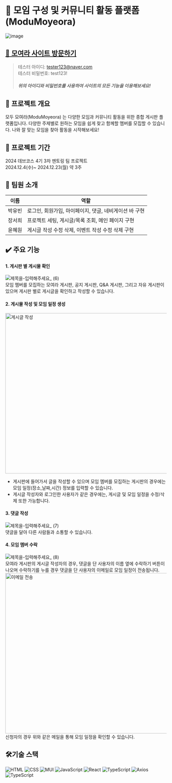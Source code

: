 # 🤼 모임 구성 및 커뮤니티 활동 플랫폼 (ModuMoyeora)
![image](https://github.com/user-attachments/assets/8a791736-90ab-4d7b-9a5b-53654e2adc27)
## [🔗 모여라 사이트 방문하기](https://moyeora.netlify.app/)
> 테스터 아이디: tester123@naver.com <br/>
> 테스터 비밀번호: test123!
> ##### 위의 아이디와 비밀번호를 사용하여 사이트의 모든 기능을 이용해보세요!

## 🌟 프로젝트 개요
모두 모여라(ModuMoyeora) 는 다양한 모임과 커뮤니티 활동을 위한 종합 게시판 플랫폼입니다. 다양한 주제별로 원하는 모임을 쉽게 찾고 함께할 멤버를 모집할 수 있습니다. 나와 잘 맞는 모임을 찾아 활동을 시작해보세요!

## 📆 프로젝트 기간
2024 데브코스 4기 3차 멘토링 팀 프로젝트 <br/>
2024.12.4(수)~ 2024.12.23(월) 약 3주 

## 👥 팀원 소개
| 이름| 역할 |
| --- | --- |
| 박유빈 | 로그인, 회원가입, 마이페이지, 댓글, 네비게이션 바 구현 |
| 장서희 | 프로젝트 세팅, 게시글/목록 조회, 메인 페이지 구현 |
| 윤혜원 | 게시글 작성 수정 삭제, 이벤트 작성 수정 삭제 구현|

## ✔️ 주요 기능
#### 1. 게시판 별 게시물 확인
![제목을-입력해주세요_ (6)](https://github.com/user-attachments/assets/9f5bdf18-e98a-4ee1-91ae-bc7c0a338a85)
<br />
모임 멤버를 모집하는 모여라 게시판, 공지 게시판, Q&A 게시판, 그리고 자유 게시판이 있으며 게시판 별로 게시글을 확인하고 작성할 수 있습니다. 
#### 2. 게시물 작성 및 모임 일정 생성
<img src="https://github.com/user-attachments/assets/6522a8a5-db4c-4e07-9111-1dc05d3223fb" width="800" height="500" alt="게시글 작성"><br/>
- 게시판에 들어가서 글을 작성할 수 있으며 모임 멤버를 모집하는 게시판의 경우에는 모임 일정(장소,날짜,시간) 정보를 입력할 수 있습니다.
- 게시글 작성자와 로그인한 사용자가 같은 경우에는, 게시글 및 모임 일정을 수정/삭제 또한 가능합니다. 
#### 3. 댓글 작성
![제목을-입력해주세요_ (7)](https://github.com/user-attachments/assets/6107e97f-1147-40eb-aea2-8cd5377ba6a4)
<br />
댓글을 달아 다른 사람들과 소통할 수 있습니다. 
#### 4. 모임 멤버 수락
![제목을-입력해주세요_ (8)](https://github.com/user-attachments/assets/731b68c2-eb65-4205-9380-266a39586952)
<br />
모여라 게시판의 게시글 작성자의 경우, 댓글을 단 사용자의 이름 옆에 수락하기 버튼이 나오며 수락하기를 누를 경우 댓글을 단 사용자의 이메일로 모임 일정이 전송됩니다.
<br/>
<img src="https://github.com/user-attachments/assets/a3e0e402-db47-45f5-961b-60ad97047c52" width="700" height="500" alt="이메일 전송">
<br />
신청자의 경우 위와 같은 메일을 통해 모임 일정을 확인할 수 있습니다. 

## 🛠️기술 스택
![HTML](https://img.shields.io/badge/HTML-E34F26?logo=html5&logoColor=white)
![CSS](https://img.shields.io/badge/CSS-1572B6?logo=css3&logoColor=white)
![MUI](https://img.shields.io/badge/MUI-007FFF?style=flat&logo=mui&logoColor=fff)
![JavaScript](https://img.shields.io/badge/JavaScript-F7DF1E?logo=javascript&logoColor=black)
![React](https://img.shields.io/badge/React-61DAFB?logo=react&logoColor=white)
![TypeScript](https://img.shields.io/badge/TypeScript-blue?logo=typescript&logoColor=white)
![Axios](https://img.shields.io/badge/axios-5A29E4?style=flat&logo=axios)
![TypeScript](https://img.shields.io/badge/TypeScript-blue?logo=typescript&logoColor=white)


